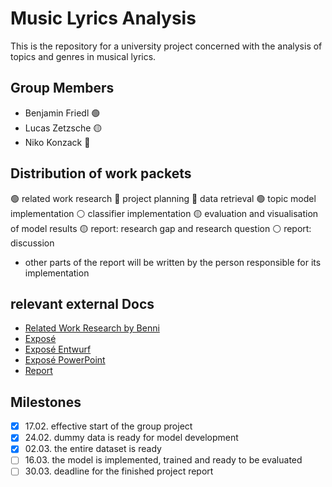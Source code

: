 # Music Lyrics Analysis
This is the repository for a university project concerned with the analysis of topics and genres in musical lyrics.

## Group Members
- Benjamin Friedl 🟢
- Lucas Zetzsche 🟡
- Niko Konzack 🔴

## Distribution of work packets
🟢 related work research 
🔴 project planning
🔴 data retrieval
🟢 topic model implementation
⚪ classifier implementation
🟡 evaluation and visualisation of model results
🟡 report: research gap and research question
⚪ report: discussion
- other parts of the report will be written by the person responsible for its implementation


## relevant external Docs
- [Related Work Research by Benni](https://docs.google.com/document/d/1XkB2PUi41m8xSHwKV4A1WJt_vSmpYZz3HQNbC8-7DtE/edit?usp=sharing)
- [Exposé](https://docs.google.com/document/d/1AczENNDyfwCcLOYNv9aaydoOmXIZzp_6TA2wHQJBBIo/edit?usp=sharing)
- [Exposé Entwurf](https://docs.google.com/document/d/1cnsyYFOdWnUPxXZrkGW3yTK526-bdboQ4mvR2iRmODY/edit?usp=sharing)
- [Exposé PowerPoint](https://1drv.ms/p/s!AmLixGdBOyv8iIhunl3D3ze0DidcrQ?e=Afaidl)
- [Report](https://docs.google.com/document/d/1e3ctZo6M0IjHZe9mHxl18Q1JnGbPd_KeX7WZyeo2Glw/edit?usp=sharing)

## Milestones
- [x] 17.02. effective start of the group project
- [x] 24.02. dummy data is ready for model development
- [x] 02.03. the entire dataset is ready
- [ ] 16.03. the model is implemented, trained and ready to be evaluated
- [ ] 30.03. deadline for the finished project report